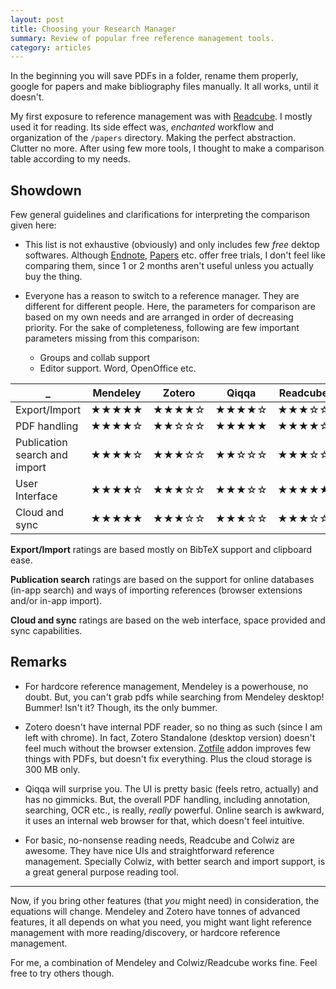 ```yaml
---
layout: post
title: Choosing your Research Manager
summary: Review of popular free reference management tools.
category: articles
---
```


<span class="dropcap">I</span>n the beginning you will save PDFs in a folder,
rename them properly, google for papers and make bibliography files manually. It
all works, until it doesn't.

My first exposure to reference management was with
[Readcube](http://readcube.com). I mostly used it for reading. Its side effect
was, *enchanted* workflow and organization of the `/papers` directory. Making
the perfect abstraction. Clutter no more. After using few more tools, I thought
to make a comparison table according to my needs.

## Showdown

Few general guidelines and clarifications for interpreting the comparison given
here:

- This list is not exhaustive (obviously) and only includes few *free* dektop
  softwares. Although [Endnote](http://endnote.com),
  [Papers](http://www.papersapp.com) etc. offer free trials, I don't feel like
  comparing them, since 1 or 2 months aren't useful unless you actually buy the
  thing.

- Everyone has a reason to switch to a reference manager. They are different for
  different people. Here, the parameters for comparison are based on my own
  needs and are arranged in order of decreasing priority. For the sake of
  completeness, following are few important parameters missing from this
  comparison:
  - Groups and collab support
  - Editor support. Word, OpenOffice etc.

 _ | Mendeley | Zotero | Qiqqa | Readcube | Colwiz
--- | --- | --- | --- | --- | ---
Export/Import | ★★★★★ | ★★★★☆ | ★★★★☆ | ★★★☆☆ | ★★★★★
PDF handling | ★★★★☆ | ★★☆☆☆ | ★★★★★ | ★★★★☆ | ★★★☆☆
Publication search and import | ★★★★☆ | ★★★☆☆ | ★★☆☆☆ | ★★★☆☆ | ★★★★★
User Interface | ★★★★☆ | ★★★☆☆ | ★★★☆☆ | ★★★★★ | ★★★★☆
Cloud and sync | ★★★★★ | ★★★☆☆ | ★★★☆☆ | ★★★☆☆ | ★★★★★

**Export/Import** ratings are based mostly on BibTeX support and clipboard ease.

**Publication search** ratings are based on the support for online databases
(in-app search) and ways of importing references (browser extensions and/or
in-app import).

**Cloud and sync** ratings are based on the web interface, space provided and
sync capabilities.

## Remarks

- For hardcore reference management, Mendeley is a powerhouse, no doubt. But,
  you can't grab pdfs while searching from Mendeley desktop! Bummer! Isn't it?
  Though, its the only bummer.

- Zotero doesn't have internal PDF reader, so no thing as such (since I am left
  with chrome). In fact, Zotero Standalone (desktop version) doesn't feel much
  without the browser extension. [Zotfile](https://github.com/jlegewie/zotfile)
  addon improves few things with PDFs, but doesn't fix everything. Plus the
  cloud storage is 300 MB only.

- Qiqqa will surprise you. The UI is pretty basic (feels retro, actually) and
  has no gimmicks. But, the overall PDF handling, including annotation,
  searching, OCR etc., is really, *really* powerful. Online search is
  awkward, it uses an internal web browser for that, which doesn't feel
  intuitive.

- For basic, no-nonsense reading needs, Readcube and Colwiz are awesome. They
  have nice UIs and straightforward reference management. Specially Colwiz, with
  better search and import support, is a great general purpose reading tool.

---

Now, if you bring other features (that *you* might need) in consideration, the
equations will change. Mendeley and Zotero have tonnes of advanced features, it
all depends on what you need, you might want light reference management with
more reading/discovery, or hardcore reference management.

For me, a combination of Mendeley and Colwiz/Readcube works fine. Feel free to
try others though.
